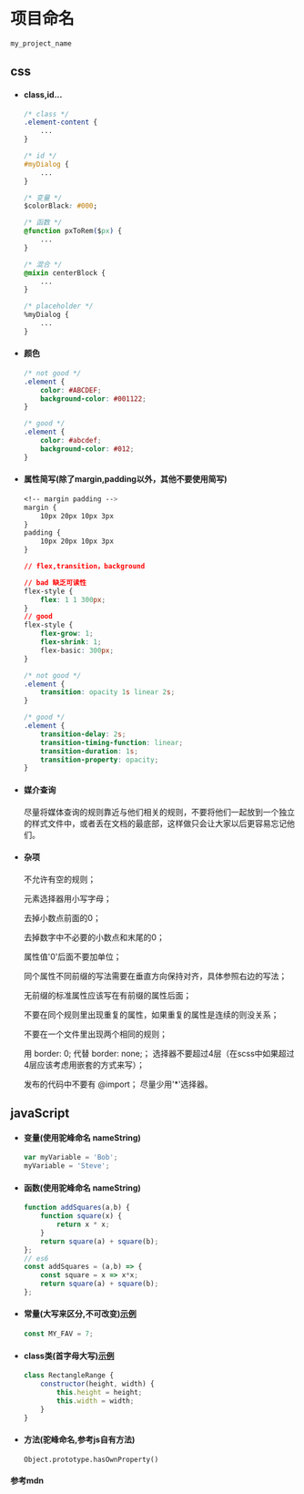 # 项目命名
`my_project_name`

## css
- #### class,id...
    ```css
    /* class */
    .element-content {
        ...
    }

    /* id */
    #myDialog {
        ...
    }

    /* 变量 */
    $colorBlack: #000;

    /* 函数 */
    @function pxToRem($px) {
        ...
    }

    /* 混合 */
    @mixin centerBlock {
        ...
    }

    /* placeholder */
    %myDialog {
        ...
    }
    ```
- #### 颜色
    ```css
    /* not good */
    .element {
        color: #ABCDEF;
        background-color: #001122;
    }

    /* good */
    .element {
        color: #abcdef;
        background-color: #012;
    }
    ```
- #### 属性简写(除了margin,padding以外，其他不要使用简写)
    ```css
    <!-- margin padding -->
    margin {
        10px 20px 10px 3px
    }
    padding {
        10px 20px 10px 3px
    }

    // flex,transition，background

    // bad 缺乏可读性
    flex-style {
        flex: 1 1 300px;
    }
    // good
    flex-style {
        flex-grow: 1;
        flex-shrink: 1;
        flex-basic: 300px;
    }
    
    /* not good */
    .element {
        transition: opacity 1s linear 2s;
    }

    /* good */
    .element {
        transition-delay: 2s;
        transition-timing-function: linear;
        transition-duration: 1s;
        transition-property: opacity;
    }
    ```
- #### 媒介查询
    尽量将媒体查询的规则靠近与他们相关的规则，不要将他们一起放到一个独立的样式文件中，或者丢在文档的最底部，这样做只会让大家以后更容易忘记他们。
    
- #### 杂项
    不允许有空的规则；

    元素选择器用小写字母；

    去掉小数点前面的0；

    去掉数字中不必要的小数点和末尾的0；

    属性值'0'后面不要加单位；

    同个属性不同前缀的写法需要在垂直方向保持对齐，具体参照右边的写法；

    无前缀的标准属性应该写在有前缀的属性后面；

    不要在同个规则里出现重复的属性，如果重复的属性是连续的则没关系；

    不要在一个文件里出现两个相同的规则；

    用 border: 0; 代替 border: none;；
    选择器不要超过4层（在scss中如果超过4层应该考虑用嵌套的方式来写）；

    发布的代码中不要有 @import；
    尽量少用'*'选择器。
## javaScript
- #### 变量(使用驼峰命名 nameString)
    ```js
    var myVariable = 'Bob';
    myVariable = 'Steve';
    ```
- #### 函数(使用驼峰命名 nameString)
    ```js
    function addSquares(a,b) {
        function square(x) {
            return x * x;
        }
        return square(a) + square(b);
    };
    // es6
    const addSquares = (a,b) => {
        const square = x => x*x;
        return square(a) + square(b);
    };
    ```
- #### 常量(大写来区分,不可改变)[示例](https://developer.mozilla.org/en-US/docs/Web/JavaScript/Reference/Statements/const)
    ```js
    const MY_FAV = 7;
    ```

- #### class类(首字母大写)[示例](https://developer.mozilla.org/en-US/docs/Web/JavaScript/Reference/Classes)
    ```js
    class RectangleRange {
        constructor(height, width) {
            this.height = height;
            this.width = width;
        }
    }
    ```

- #### 方法(驼峰命名,参考js自有方法)
    `Object.prototype.hasOwnProperty()`

#### 参考mdn